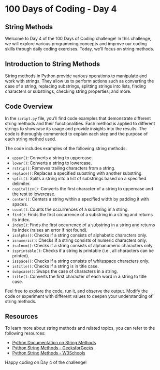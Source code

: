 # 100 Days of Coding - Day 4

## String Methods

Welcome to Day 4 of the 100 Days of Coding challenge! In this challenge, we will explore various programming concepts and improve our coding skills through daily coding exercises. Today, we'll focus on string methods.

## Introduction to String Methods

String methods in Python provide various operations to manipulate and work with strings. They allow us to perform actions such as converting the case of a string, replacing substrings, splitting strings into lists, finding characters or substrings, checking string properties, and more.

## Code Overview

In the `script.py` file, you'll find code examples that demonstrate different string methods and their functionalities. Each method is applied to different strings to showcase its usage and provide insights into the results. The code is thoroughly commented to explain each step and the purpose of each string method used.

The code includes examples of the following string methods:
- `upper()`: Converts a string to uppercase.
- `lower()`: Converts a string to lowercase.
- `rstrip()`: Removes trailing characters from a string.
- `replace()`: Replaces a specified substring with another substring.
- `split()`: Splits a string into a list of substrings based on a specified delimiter.
- `capitalize()`: Converts the first character of a string to uppercase and the rest to lowercase.
- `center()`: Centers a string within a specified width by padding it with spaces.
- `count()`: Counts the occurrences of a substring in a string.
- `find()`: Finds the first occurrence of a substring in a string and returns its index.
- `index()`: Finds the first occurrence of a substring in a string and returns its index (raises an error if not found).
- `isalpha()`: Checks if a string consists of alphabetic characters only.
- `isnumeric()`: Checks if a string consists of numeric characters only.
- `isalnum()`: Checks if a string consists of alphanumeric characters only.
- `isprintable()`: Checks if a string is printable (i.e., all characters can be printed).
- `isspace()`: Checks if a string consists of whitespace characters only.
- `istitle()`: Checks if a string is in title case.
- `swapcase()`: Swaps the case of characters in a string.
- `title()`: Converts the first character of each word in a string to title case.

Feel free to explore the code, run it, and observe the output. Modify the code or experiment with different values to deepen your understanding of string methods.

## Resources

To learn more about string methods and related topics, you can refer to the following resources:

- [Python Documentation on String Methods](https://docs.python.org/3/library/stdtypes.html#string-methods)
- [Python String Methods - GeeksforGeeks](https://www.geeksforgeeks.org/python-strings/)
- [Python String Methods - W3Schools](https://www.w3schools.com/python/python_ref_string.asp)

Happy coding on Day 4 of the challenge!

